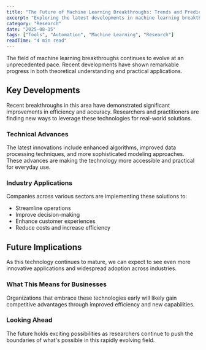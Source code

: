 ```yaml
---
title: "The Future of Machine Learning Breakthroughs: Trends and Predictions"
excerpt: "Exploring the latest developments in machine learning breakthroughs and their implications for the future of artificial intelligence and automation."
category: "Research"
date: "2025-08-15"
tags: ["Tools", "Automation", "Machine Learning", "Research"]
readTime: "4 min read"
---
```


The field of machine learning breakthroughs continues to evolve at an unprecedented pace. Recent developments have shown remarkable progress in both theoretical understanding and practical applications.

## Key Developments

Recent breakthroughs in this area have demonstrated significant improvements in efficiency and accuracy. Researchers and practitioners are finding new ways to leverage these technologies for real-world solutions.

### Technical Advances

The latest innovations include enhanced algorithms, improved data processing techniques, and more sophisticated modeling approaches. These advances are making the technology more accessible and practical for everyday use.

### Industry Applications

Companies across various sectors are implementing these solutions to:
- Streamline operations
- Improve decision-making
- Enhance customer experiences
- Reduce costs and increase efficiency

## Future Implications

As this technology continues to mature, we can expect to see even more innovative applications and widespread adoption across industries.

### What This Means for Businesses

Organizations that embrace these technologies early will likely gain competitive advantages through improved efficiency and new capabilities.

### Looking Ahead

The future holds exciting possibilities as researchers continue to push the boundaries of what's possible in this rapidly evolving field.